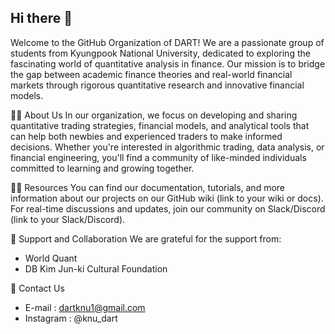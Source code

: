 ## Hi there 👋
Welcome to the GitHub Organization of DART! We are a passionate group of students from Kyungpook National University, dedicated to exploring the fascinating world of quantitative analysis in finance. Our mission is to bridge the gap between academic finance theories and real-world financial markets through rigorous quantitative research and innovative financial models.

🙋‍♀️ About Us
In our organization, we focus on developing and sharing quantitative trading strategies, financial models, and analytical tools that can help both newbies and experienced traders to make informed decisions. Whether you're interested in algorithmic trading, data analysis, or financial engineering, you'll find a community of like-minded individuals committed to learning and growing together.

👩‍💻 Resources
You can find our documentation, tutorials, and more information about our projects on our GitHub wiki (link to your wiki or docs). For real-time discussions and updates, join our community on Slack/Discord (link to your Slack/Discord).

🤝 Support and Collaboration
We are grateful for the support from:
- World Quant
- DB Kim Jun-ki Cultural Foundation

🌟 Contact Us
- E-mail : dartknu1@gmail.com
- Instagram : @knu_dart

